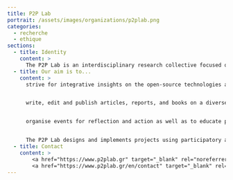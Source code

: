 ```yaml
---
title: P2P Lab
portrait: /assets/images/organizations/p2plab.png
categories:
  - recherche
  - ethique
sections:
  - title: Identity
    content: >
      The P2P Lab is an interdisciplinary research collective focused on the commons.
  - title: Our aim is to...
    content: >
      strive for integrative insights on the open-source technologies and practices;


      write, edit and publish articles, reports, and books on a diverse range of topics we investigate;


      organise events for reflection and action as well as to educate people about critical and creative tools for society-changing.


      The P2P Lab designs and implements projects using participatory and community-based methods and practices. We forward research and knowledge through the creation of spaces for creative resistance and commons-based alternatives.
  - title: Contact
    content: >
        <a href="https://www.p2plab.gr" target="_blank" rel="noreferrer">Site</a> –
        <a href="https://www.p2plab.gr/en/contact" target="_blank" rel="noreferrer">Contact</a>
---
```

